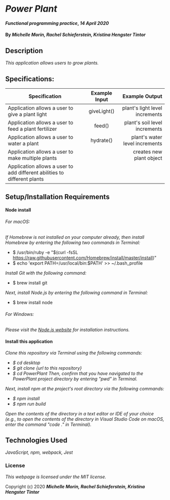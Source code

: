 # _Power Plant_

#### _Functional programming practice_, _14 April 2020_

#### By _**Michelle Morin, Rachel Schieferstein, Kristina Hengster Tintor**_

## Description

_This application allows users to grow plants._

## Specifications:

| Specification | Example Input | Example Output |
| ------------- |:-------------:| -------------------:|
| Application allows a user to give a plant light | giveLight() | plant's light level increments |
| Application allows a user to feed a plant fertilizer | feed() | plant's soil level increments |
| Application allows a user to water a plant | hydrate() | plant's water level increments |
| Application allows a user to make multiple plants | | creates new plant object |
| Application allows a user to add different abilities to different plants | | |

## Setup/Installation Requirements

#### Node install

###### For macOS:
_If Homebrew is not installed on your computer already, then install Homebrew by entering the following two commands in Terminal:_
* $ /usr/bin/ruby -e "$(curl -fsSL https://raw.githubusercontent.com/Homebrew/install/master/install)"
* $ echo 'export PATH=/usr/local/bin:$PATH' >> ~/.bash_profile

_Install Git with the following command:_
* $ brew install git

_Next, install Node.js by entering the following command in Terminal:_
* $ brew install node

###### For Windows:
_Please visit the [Node.js website](https://nodejs.org/en/download/) for installation instructions._

#### Install this application

_Clone this repository via Terminal using the following commands:_
* _$ cd desktop_
* _$ git clone {url to this repository}_
* _$ cd PowerPlant_
_Then, confirm that you have navigated to the PowerPlant project directory by entering "pwd" in Terminal._

_Next, install npm at the project's root directory via the following commands:_
* _$ npm install_
* _$ npm run build_

_Open the contents of the directory in a text editor or IDE of your choice (e.g., to open the contents of the directory in Visual Studio Code on macOS, enter the command "code ." in Terminal)._

## Technologies Used

_JavaScript, npm, webpack, Jest_

### License

*This webpage is licensed under the MIT license.*

Copyright (c) 2020 **_Michelle Morin, Rachel Schieferstein, Kristina Hengster Tintor_**
